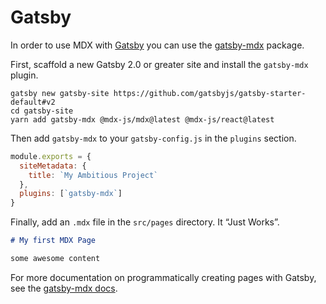 # Gatsby

In order to use MDX with [Gatsby][] you can use the [gatsby-mdx][mdx-plugin] package.

First, scaffold a new Gatsby 2.0 or greater site and install the `gatsby-mdx`
plugin.

```shell
gatsby new gatsby-site https://github.com/gatsbyjs/gatsby-starter-default#v2
cd gatsby-site
yarn add gatsby-mdx @mdx-js/mdx@latest @mdx-js/react@latest
```

Then add `gatsby-mdx` to your `gatsby-config.js` in the `plugins` section.

```javascript
module.exports = {
  siteMetadata: {
    title: `My Ambitious Project`
  },
  plugins: [`gatsby-mdx`]
}
```

Finally, add an `.mdx` file in the `src/pages` directory.
It “Just Works”.

```markdown
# My first MDX Page

some awesome content
```

For more documentation on programmatically creating pages with Gatsby, see
the [gatsby-mdx docs][gatsby-mdx].

[gatsby]: https://gatsbyjs.org
[gatsby-mdx]: https://gatsbyjs.org/docs/mdx/
[mdx-plugin]: https://gatsbyjs.org/packages/gatsby-mdx/
